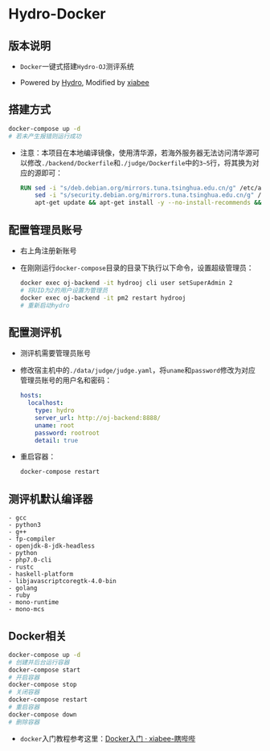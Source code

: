 # Hydro-Docker

## 版本说明

* `Docker`一键式搭建`Hydro-OJ`测评系统

* Powered by [Hydro](https://github.com/hydro-dev/Hydro), Modified by [xiabee](https://github.com/xiabee/Hydro-Docker)

### 

## 搭建方式

```bash
docker-compose up -d
# 若未产生报错则运行成功
```

* 注意：本项目在本地编译镜像，使用清华源，若海外服务器无法访问清华源可以修改`./backend/Dockerfile`和`./judge/Dockerfile`中的`3~5`行，将其换为对应的源即可：
  
  ```dockerfile
  RUN sed -i "s/deb.debian.org/mirrors.tuna.tsinghua.edu.cn/g" /etc/apt/sources.list && \
      sed -i "s/security.debian.org/mirrors.tuna.tsinghua.edu.cn/g" /etc/apt/sources.list && \
      apt-get update && apt-get install -y --no-install-recommends && apt upgrade -y
  ```



## 配置管理员账号

* 右上角注册新账号

* 在刚刚运行`docker-compose`目录的目录下执行以下命令，设置超级管理员：
  
  ```bash
  docker exec oj-backend -it hydrooj cli user setSuperAdmin 2
  # 将UID为2的用户设置为管理员
  docker exec oj-backend -it pm2 restart hydrooj
  # 重新启动hydro
  ```



## 配置测评机

* 测评机需要管理员账号

* 修改宿主机中的`./data/judge/judge.yaml`，将`uname`和`password`修改为对应管理员账号的用户名和密码：
  
  ```yaml
  hosts:
    localhost:
      type: hydro
      server_url: http://oj-backend:8888/
      uname: root
      password: rootroot
      detail: true
  ```

* 重启容器：
  
  ```bash
  docker-compose restart
  ```





## 测评机默认编译器

```-
- gcc
- python3
- g++
- fp-compiler
- openjdk-8-jdk-headless
- python
- php7.0-cli
- rustc
- haskell-platform
- libjavascriptcoregtk-4.0-bin
- golang
- ruby
- mono-runtime
- mono-mcs
```

## Docker相关

```bash
docker-compose up -d
# 创建并后台运行容器
docker-compose start
# 开启容器
docker-compose stop
# 关闭容器
docker-compose restart
# 重启容器
docker-compose down
# 删除容器
```

* `docker`入门教程参考这里：[Docker入门 · xiabee-瞎哔哔](https://blog.xiabee.cn/posts/docker-pupy/)
